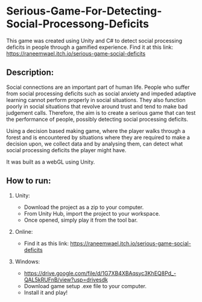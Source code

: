 # Serious-Game-For-Detecting-Social-Processong-Deficits
This game was created using Unity and C# to detect social processing deficits in people through a gamified experience. Find it at this link: https://raneemwael.itch.io/serious-game-social-deficits

## Description:

Social connections are an important part of human life. People who suffer from social processing deficits such as social anxiety and impeded adaptive learning cannot  perform properly in social situations. They also function poorly in social situations that revolve around trust and tend to make bad judgement calls. Therefore, the aim is to create a serious game that can test the performance of people, possibly detecting social processing deficits.

Using a decision based making game, where the player walks through a forest and is encountered by situations where they are required to make a decision upon, we collect data and by analysing them, can detect what social processing deficits the player might have.

It was built as a webGL using Unity. 

## How to run:
1. Unity:
   - Download the project as a zip to your computer.
   - From Unity Hub, import the project to your workspace.
   - Once opened, simply play it from the tool bar.

2. Online:
   - Find it as this link: https://raneemwael.itch.io/serious-game-social-deficits

3. Windows:
   - https://drive.google.com/file/d/1G7XB4XBAqsyc3KhEQ8Pd_-QAL5kRUFnB/view?usp=drivesdk
   - Download game setup .exe file to your computer.
   - Install it and play!
